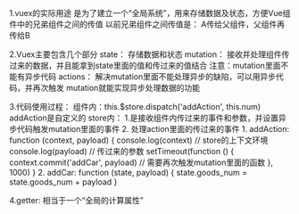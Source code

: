 1.vuex的实际用途
    是为了建立一个“全局系统”，用来存储数据及状态，方便Vue组件中的兄弟组件之间的传值
      以前兄弟组件之间传值是： A传给父组件，父组件再传给B

2.Vuex主要包含几个部分
    state： 存储数据和状态
    mutation： 接收并处理组件传过来的数据，并且能拿到state里面的值和传过来的值结合
        注意：mutation里面不能有异步代码
    actions： 解决mutation里面不能处理异步的缺陷，可以用异步代码，并再次触发
              mutation就能实现异步处理数据的功能


3.代码使用过程：
    组件内：this.$store.dispatch('addAction', this.num)  addAction是自定义的
    store内：  1.是接收组件内传过来的事件和参数，并设置异步代码触发mutation里面的事件
               2. 处理action里面的传过来的事件
        1. addAction: function (context, payload) {
                console.log(context) // store的上下文环境
                console.log(payload) // 传过来的参数
                setTimeout(function () {
                context.commit('addCar', payload) // 需要再次触发mutation里面的函数
            }, 1000)
        }
        2. addCar: function (state, payload) {
                state.goods_num = state.goods_num + payload
            }

4.getter: 相当于一个“全局的计算属性”